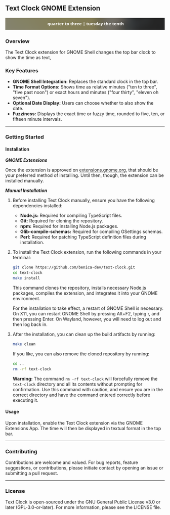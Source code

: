 ## Text Clock GNOME Extension

![Screenshot of Text Clock](media/screenshot.png 'Screenshot of Text Clock Extension')

### Overview

The Text Clock extension for GNOME Shell changes the top bar clock to show the time as text,

### Key Features

- **GNOME Shell Integration:** Replaces the standard clock in the top bar.
- **Time Format Options:** Shows time as relative minutes ("ten to three", "five past noon") or exact hours and minutes ("four thirty", "eleven oh seven").
- **Optional Date Display:** Users can choose whether to also show the date.
- **Fuzziness:** Displays the exact time or fuzzy time, rounded to five, ten, or fifteen minute intervals.

---

### Getting Started

#### Installation

**_GNOME Extensions_**

Once the extension is approved on [extensions.gnome.org](https://extensions.gnome.org), that should be your preferred method of installing. Until then, though, the extension can be installed manually.

**_Manual Installation_**

1. Before installing Text Clock manually, ensure you have the following dependencies installed:

   - **Node.js:** Required for compiling TypeScript files.
   - **Git:** Required for cloning the repository.
   - **npm:** Required for installing Node.js packages.
   - **Glib-compile-schemas:** Required for compiling GSettings schemas.
   - **Perl:** Required for patching TypeScript definition files during installation.

2. To install the Text Clock extension, run the following commands in your terminal:

   ```bash
   git clone https://github.com/benica-dev/text-clock.git
   cd text-clock
   make install
   ```

   This command clones the repository, installs necessary Node.js packages, compiles the extension, and integrates it into your GNOME environment.

   For the installation to take effect, a restart of GNOME Shell is necessary. On X11, you can restart GNOME Shell by pressing Alt+F2, typing r, and then pressing Enter. On Wayland, however, you will need to log out and then log back in.

3. After the installation, you can clean up the build artifacts by running:
   ```bash
   make clean
   ```
   If you like, you can also remove the cloned repository by running:
   ```bash
   cd ..
   rm -rf text-clock
   ```
   **Warning:** The command `rm -rf text-clock` will forcefully remove the `text-clock` directory and all its contents without prompting for confirmation. Use this command with caution, and ensure you are in the correct directory and have the command entered correctly before executing it.

#### Usage

Upon installation, enable the Text Clock extension via the GNOME Extensions App. The time will then be displayed in textual format in the top bar.

---

### Contributing

Contributions are welcome and valued. For bug reports, feature suggestions, or contributions, please initiate contact by opening an issue or submitting a pull request.

---

### License

Text Clock is open-sourced under the GNU General Public License v3.0 or later (GPL-3.0-or-later). For more information, please see the LICENSE file.
